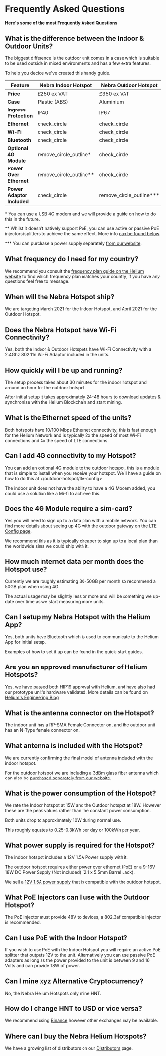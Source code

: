 # Frequently Asked Questions

**Here's some of the most Frequently Asked Questions**

## What is the difference between the Indoor & Outdoor Units?

The biggest difference is the outdoor unit comes in a case which is suitable to be used outside in mixed environments and has a few extra features.

To help you decide we've created this handy guide.

| Feature | Nebra Indoor Hotspot | Nebra Outdoor Hotspot |
| --- | ---  | --- |
| **Price** | £250 ex VAT | £350 ex VAT |
| **Case** | Plastic (ABS) | Aluminium |
| **Ingress Protection** | IP40 | IP67 |
| **Ethernet** | <span class="material-icons">check_circle</span> | <span class="material-icons">check_circle</span>  |
| **Wi-Fi** | <span class="material-icons">check_circle</span>  | <span class="material-icons">check_circle</span>  |
| **Bluetooth** | <span class="material-icons">check_circle</span>  | <span class="material-icons">check_circle</span>  |
| **Optional 4G Module** | <span class="material-icons">remove_circle_outline</span>* | <span class="material-icons">check_circle</span>  |
| **Power Over Ethernet** | <span class="material-icons">remove_circle_outline</span>**  | <span class="material-icons">check_circle</span>  |
| **Power Adaptor Included** | <span class="material-icons">check_circle</span>  | <span class="material-icons">remove_circle_outline</span>***  |

\* You can use a USB 4G modem and we will provide a guide on how to do this in the future.

\** Whilst it doesn't natively support PoE, you can use active or passive PoE injectors/splitters to achieve the same effect. More info [can be found below](#can-i-use-poe-with-the-indoor-hotspot).

\*** You can purchase a power supply separately [from our website](https://www.nebra.com/products/nebra-12-volt-1-5-amp-worldwide-power-supply).

## What frequency do I need for my country?

We recommend you consult the [frequency plan guide on the Helium website](https://developer.helium.com/longfi/frequency-plans-by-country) to find which frequency plan matches your country, if you have any questions feel free to message.

## When will the Nebra Hotspot ship?

We are targeting March 2021 for the Indoor Hotspot, and April 2021 for the Outdoor Hotspot.

## Does the Nebra Hotspot have Wi-Fi Connectivity?

Yes, both the Indoor & Outdoor Hotspots have Wi-Fi Connectivity with a 2.4Ghz 802.11n Wi-Fi Adaptor included in the units.

## How quickly will I be up and running?

The setup process takes about 30 minutes for the indoor hotspot and around an hour for the outdoor hotspot.

After initial setup it takes approximately 24-48 hours to download updates & synchronise with the Helium Blockchain and start mining.

## What is the Ethernet speed of the units?

Both hotspots have 10/100 Mbps Ethernet connectivity, this is fast enough for the Helium Network and is typically 2x the speed of most Wi-Fi connections and 4x the speed of LTE connections.

## Can I add 4G connectivity to my Hotspot?

You can add an optional 4G module to the outdoor hotspot, this is a module that is simple to install when you receive your hotspot. We'll have a guide on how to do this at </outdoor-hotspot/lte-config>

The indoor unit does not have the ability to have a 4G Modem added, you could use a solution like a Mi-fi to achieve this.

## Does the 4G Module require a sim-card?

Yes you will need to sign up to a data plan with a mobile network. You can find more details about seeing up 4G with the outdoor gateway on the [LTE Config page](outdoor-hotspot/lte-config.md).

We recommend this as it is typically cheaper to sign up to a local plan than the worldwide sims we could ship with it.

## How much internet data per month does the Hotspot use?

Currently we are roughly estimating 30-50GB per month so recommend a 50GB plan when using 4G.

The actual usage may be slightly less or more and will be something we up-date over time as we start measuring more units.

## Can I setup my Nebra Hotspot with the Helium App?

Yes, both units have Bluetooth which is used to communicate to the Helium App for initial setup.

Examples of how to set it up can be found in the quick-start guides.

## Are you an approved manufacturer of Helium Hotspots?

Yes, we have passed both HIP19 approval with Helium, and have also had our prototype unit's hardware validated. More details can be found on [Helium's Engineering Blog](https://engineering.helium.com/2021/01/26/maker-audit.html)

## What is the antenna connector on the Hotspot?

The indoor unit has a RP-SMA Female Connector on, and the outdoor unit has an N-Type female connector on.

## What antenna is included with the Hotspot?

We are currently confirming the final model of antenna included with the indoor hotspot.

For the outdoor hotspot we are including a 3dBm glass fiber antenna which can also be [purchased separately from our website](https://www.nebra.com/products/rakwireless-glass-fiber-lora-gateway-antenna).

## What is the power consumption of the Hotspot?

We rate the Indoor hotspot at 15W and the Outdoor hotspot at 18W. However these are the peak values rather than the constant power consumption.

Both units drop to approximately 10W during normal use.

This roughly equates to 0.25-0.3kWh per day or 100kWh per year.

## What power supply is required for the Hotspot?

The indoor hotspot includes a 12V 1.5A Power supply with it.

The outdoor hotspot requires either power over ethernet (PoE) or a 9-16V 18W DC Power Supply (Not included) (2.1 x 5.5mm Barrel Jack).

We sell a [12V 1.5A power supply](https://www.nebra.com/products/nebra-12-volt-1-5-amp-worldwide-power-supply) that is compatible with the outdoor hotspot.

## What PoE Injectors can I use with the Outdoor Hotspot?

The PoE injector must provide 48V to devices, a 802.3af compatible injector is recommended.

## Can I use PoE with the Indoor Hotspot?

If you wish to use PoE with the Indoor Hotspot you will require an active PoE splitter that outputs 12V to the unit. Alternatively you can use passive PoE adapters as long as the power provided to the unit is between 9 and 16 Volts and can provide 18W of power.

## Can I mine xyz Alternative Cryptocurrency?

No, the Nebra Helium Hotspots only mine HNT.

## How do I change HNT to USD or vice versa?

We recommend using [Binance](https://www.binance.us/en/trade/HNT_USD) however other exchanges may be available.

## Where can I buy the Nebra Helium Hotspots?

We have a growing list of distributors on our [Distributors](distributors.md) page.
